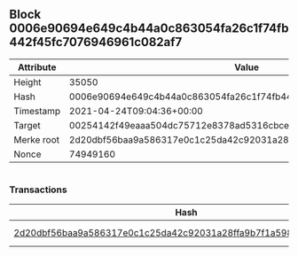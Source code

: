 ## Block 0006e90694e649c4b44a0c863054fa26c1f74fb442f45fc7076946961c082af7

Attribute | Value
--- | ---
Height | 35050
Hash | 0006e90694e649c4b44a0c863054fa26c1f74fb442f45fc7076946961c082af7
Timestamp | 2021-04-24T09:04:36+00:00
Target | 00254142f49eaaa504dc75712e8378ad5316cbcead634704b3734b6271167cc4
Merke root | 2d20dbf56baa9a586317e0c1c25da42c92031a28ffa9b7f1a5982f325b055539
Nonce | 74949160

```

```

### Transactions

Hash | Amount
--- | ---
[2d20dbf56baa9a586317e0c1c25da42c92031a28ffa9b7f1a5982f325b055539](2d20dbf56baa9a586317e0c1c25da42c92031a28ffa9b7f1a5982f325b055539.md) | 10.00000000 SKEPTI 
